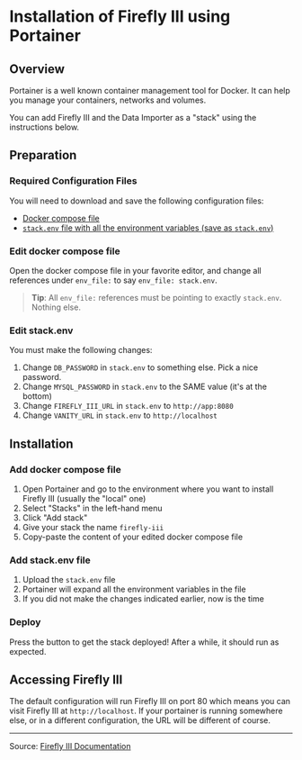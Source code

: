 # Installation of Firefly III using Portainer

## Overview
Portainer is a well known container management tool for Docker. It can help you manage your containers, networks and volumes.

You can add Firefly III and the Data Importer as a "stack" using the instructions below.

## Preparation

### Required Configuration Files
You will need to download and save the following configuration files:
- [Docker compose file](https://raw.githubusercontent.com/firefly-iii/docker/main/docker-compose-importer.yml)
- [`stack.env` file with all the environment variables (save as `stack.env`)](https://support.firefly-iii.org/composed.php)

### Edit docker compose file
Open the docker compose file in your favorite editor, and change all references under `env_file:` to say `env_file: stack.env`.

> **Tip**: All `env_file:` references must be pointing to exactly `stack.env`. Nothing else.

### Edit stack.env
You must make the following changes:
1. Change `DB_PASSWORD` in `stack.env` to something else. Pick a nice password.
2. Change `MYSQL_PASSWORD` in `stack.env` to the SAME value (it's at the bottom)
3. Change `FIREFLY_III_URL` in `stack.env` to `http://app:8080`
4. Change `VANITY_URL` in `stack.env` to `http://localhost`

## Installation

### Add docker compose file
1. Open Portainer and go to the environment where you want to install Firefly III (usually the "local" one)
2. Select "Stacks" in the left-hand menu
3. Click "Add stack"
4. Give your stack the name `firefly-iii`
5. Copy-paste the content of your edited docker compose file

### Add stack.env file
1. Upload the `stack.env` file
2. Portainer will expand all the environment variables in the file
3. If you did not make the changes indicated earlier, now is the time

### Deploy
Press the button to get the stack deployed! After a while, it should run as expected.

## Accessing Firefly III
The default configuration will run Firefly III on port 80 which means you can visit Firefly III at `http://localhost`. If your portainer is running somewhere else, or in a different configuration, the URL will be different of course.

---
Source: [Firefly III Documentation](https://docs.firefly-iii.org/how-to/firefly-iii/installation/portainer/)